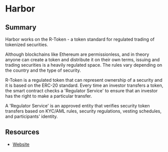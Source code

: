 # Harbor

## Summary

Harbor works on the R-Token - a token standard for regulated trading of tokenized securities.

Although blockchains like Ethereum are permissionless, and in theory anyone can create a token and distribute it on their own terms, issuing and trading securities is a heavily regulated space. The rules vary depending on the country and the type of security.

R-Token is a regulated token that can represent ownership of a security and it is based on the ERC-20 standard. Every time an investor transfers a token, the smart contract checks a 'Regulator Service' to ensure that an investor has the right to make a particular transfer.

A 'Regulator Service' is an approved entity that verifies security token transfers based on KYC/AML rules, security regulations, vesting schedules, and participants' identity.

## Resources

* [Website](https://harbor.com)

